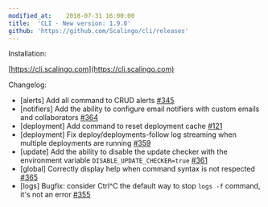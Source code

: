```yaml
---
modified_at:	2018-07-31 16:00:00
title:	'CLI - New version: 1.9.0'
github: 'https://github.com/Scalingo/cli/releases'
---
```


Installation:

[https://cli.scalingo.com](https://cli.scalingo.com)

Changelog:

* [alerts] Add all command to CRUD alerts [#345](https://github.com/Scalingo/cli/issues/345)
* [notifiers] Add the ability to configure email notifiers with custom emails and collaborators [#364](https://github.com/Scalingo/cli/issues/364)
* [deployment] Add command to reset deployment cache [#121](https://github.com/Scalingo/cli/issues/121)
* [deployment] Fix deploy/deployments-follow log streaming when multiple deployments are running [#359](https://github.com/Scalingo/cli/issues/359)
* [update] Add the ability to disable the update checker with the environment variable
`DISABLE_UPDATE_CHECKER=true` [#361](https://github.com/Scalingo/cli/issues/361)
* [global] Correctly display help when command syntax is not respected [#365](https://github.com/Scalingo/cli/issues/365)
* [logs] Bugfix: consider Ctrl^C the default way to stop `logs -f` command, it's not an error [#355](https://github.com/Scalingo/cli/issues/355)
